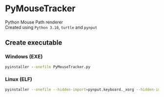 # PyMouseTracker

Python Mouse Path renderer  
Created using `Python 3.10`, `turtle` and `pynput`

## Create executable

### Windows (EXE)

```cmd
pyinstaller --onefile PyMouseTracker.py
```

### Linux (ELF)

```sh
pyinstaller --onefile --hidden-import=pynput.keyboard._xorg --hidden-import=pynput.mouse._xorg PyMouseTracker.py
```
